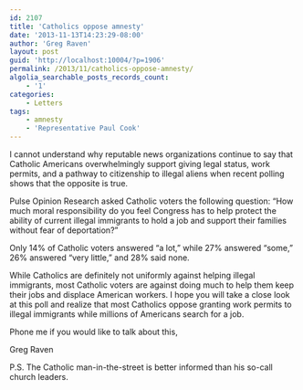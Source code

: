 ```yaml
---
id: 2107
title: 'Catholics oppose amnesty'
date: '2013-11-13T14:23:29-08:00'
author: 'Greg Raven'
layout: post
guid: 'http://localhost:10004/?p=1906'
permalink: /2013/11/catholics-oppose-amnesty/
algolia_searchable_posts_records_count:
    - '1'
categories:
    - Letters
tags:
    - amnesty
    - 'Representative Paul Cook'
---
```


I cannot understand why reputable news organizations continue to say that Catholic Americans overwhelmingly support giving legal status, work permits, and a pathway to citizenship to illegal aliens when recent polling shows that the opposite is true.  
  
Pulse Opinion Research asked Catholic voters the following question: “How much moral responsibility do you feel Congress has to help protect the ability of current illegal immigrants to hold a job and support their families without fear of deportation?”

Only 14% of Catholic voters answered “a lot,” while 27% answered “some,” 26% answered “very little,” and 28% said none.

While Catholics are definitely not uniformly against helping illegal immigrants, most Catholic voters are against doing much to help them keep their jobs and displace American workers. I hope you will take a close look at this poll and realize that most Catholics oppose granting work permits to illegal immigrants while millions of Americans search for a job.

Phone me if you would like to talk about this,

Greg Raven

P.S. The Catholic man-in-the-street is better informed than his so-call church leaders.